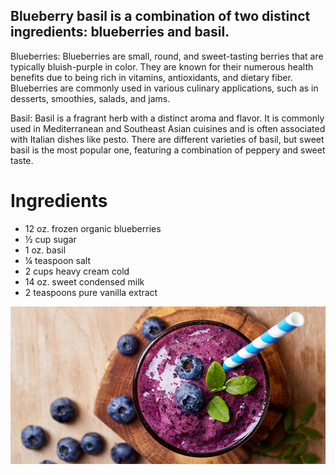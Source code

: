 ## Blueberry basil is a combination of two distinct ingredients: blueberries and basil.

Blueberries: Blueberries are small, round, and sweet-tasting berries that are typically bluish-purple in color. They are known for their numerous health benefits due to being rich in vitamins, antioxidants, and dietary fiber. Blueberries are commonly used in various culinary applications, such as in desserts, smoothies, salads, and jams.

Basil: Basil is a fragrant herb with a distinct aroma and flavor. It is commonly used in Mediterranean and Southeast Asian cuisines and is often associated with Italian dishes like pesto. There are different varieties of basil, but sweet basil is the most popular one, featuring a combination of peppery and sweet taste.

# Ingredients

- 12 oz. frozen organic blueberries
- ½ cup sugar
- 1 oz. basil
- ¼ teaspoon salt
- 2 cups heavy cream cold
- 14 oz. sweet condensed milk
- 2 teaspoons pure vanilla extract

![BlueberryBasil](../Photos/blueberrybasilphoto.jpg)